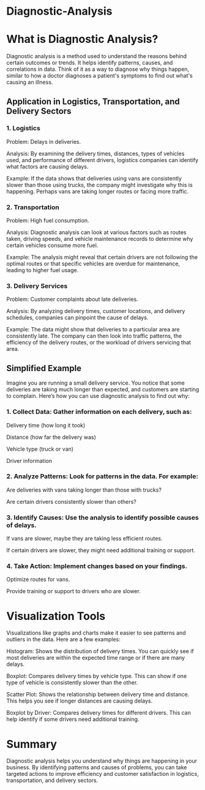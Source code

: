 # Diagnostic-Analysis

# What is Diagnostic Analysis?
Diagnostic analysis is a method used to understand the reasons behind certain outcomes or trends. It helps identify patterns, causes, and correlations in data. Think of it as a way to diagnose why things happen, similar to how a doctor diagnoses a patient's symptoms to find out what's causing an illness.

## Application in Logistics, Transportation, and Delivery Sectors
### 1. Logistics

Problem: Delays in deliveries.

Analysis: By examining the delivery times, distances, types of vehicles used, and performance of different drivers, logistics companies can identify what factors are causing delays.

Example: If the data shows that deliveries using vans are consistently slower than those using trucks, the company might investigate why this is happening. Perhaps vans are taking longer routes or facing more traffic.

### 2. Transportation

Problem: High fuel consumption.

Analysis: Diagnostic analysis can look at various factors such as routes taken, driving speeds, and vehicle maintenance records to determine why certain vehicles consume more fuel.

Example: The analysis might reveal that certain drivers are not following the optimal routes or that specific vehicles are overdue for maintenance, leading to higher fuel usage.

### 3. Delivery Services

Problem: Customer complaints about late deliveries.

Analysis: By analyzing delivery times, customer locations, and delivery schedules, companies can pinpoint the cause of delays.

Example: The data might show that deliveries to a particular area are consistently late. The company can then look into traffic patterns, the efficiency of the delivery routes, or the workload of drivers servicing that area.

## Simplified Example
Imagine you are running a small delivery service. You notice that some deliveries are taking much longer than expected, and customers are starting to complain. Here’s how you can use diagnostic analysis to find out why:

### 1. Collect Data: Gather information on each delivery, such as:

Delivery time (how long it took)

Distance (how far the delivery was)

Vehicle type (truck or van)

Driver information

### 2. Analyze Patterns: Look for patterns in the data. For example:

Are deliveries with vans taking longer than those with trucks?

Are certain drivers consistently slower than others?

### 3. Identify Causes: Use the analysis to identify possible causes of delays.

If vans are slower, maybe they are taking less efficient routes.

If certain drivers are slower, they might need additional training or support.

### 4. Take Action: Implement changes based on your findings.

Optimize routes for vans.

Provide training or support to drivers who are slower.

# Visualization Tools

Visualizations like graphs and charts make it easier to see patterns and outliers in the data. Here are a few examples:

Histogram: Shows the distribution of delivery times. You can quickly see if most deliveries are within the expected time range or if there are many delays.


Boxplot: Compares delivery times by vehicle type. This can show if one type of vehicle is consistently slower than the other.


Scatter Plot: Shows the relationship between delivery time and distance. This helps you see if longer distances are causing delays.


Boxplot by Driver: Compares delivery times for different drivers. This can help identify if some drivers need additional training.


# Summary

Diagnostic analysis helps you understand why things are happening in your business. By identifying patterns and causes of problems, you can take targeted actions to improve efficiency and customer satisfaction in logistics, transportation, and delivery sectors.
